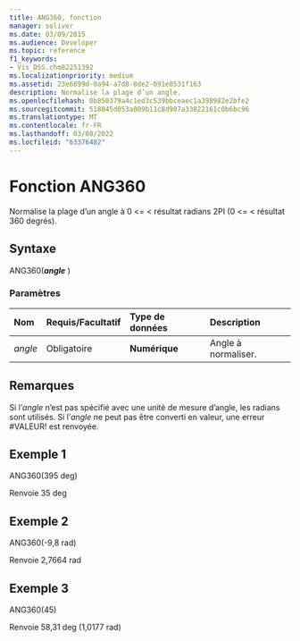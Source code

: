 ```yaml
---
title: ANG360, fonction
manager: soliver
ms.date: 03/09/2015
ms.audience: Developer
ms.topic: reference
f1_keywords:
- Vis_DSS.chm82251392
ms.localizationpriority: medium
ms.assetid: 23e6899d-0a94-a7d8-8de2-091e0531f163
description: Normalise la plage d’un angle.
ms.openlocfilehash: 0b850379a4c1ed3c539bbceaec1a398982e2bfe2
ms.sourcegitcommit: 518845d053a009b11c8d907a33822161c0b6bc96
ms.translationtype: MT
ms.contentlocale: fr-FR
ms.lasthandoff: 03/08/2022
ms.locfileid: "63376482"
---
```

# <a name="ang360-function"></a>Fonction ANG360

Normalise la plage d’un angle à 0 \<= \< résultat radians 2PI (0 \<= \< résultat 360 degrés).
  
## <a name="syntax"></a>Syntaxe

ANG360(***angle*** )
  
### <a name="parameters"></a>Paramètres

|**Nom**|**Requis/Facultatif**|**Type de données**|**Description**|
|:-----|:-----|:-----|:-----|
| *angle* <br/> |Obligatoire  <br/> |**Numérique** <br/> |Angle à normaliser. |

## <a name="remarks"></a>Remarques

Si l’*angle* n’est pas spécifié avec une unité de mesure d’angle, les radians sont utilisés. Si l’*angle* ne peut pas être converti en valeur, une erreur #VALEUR! est renvoyée.
  
## <a name="example-1"></a>Exemple 1

ANG360(395 deg)
  
Renvoie 35 deg
  
## <a name="example-2"></a>Exemple 2

ANG360(-9,8 rad)
  
Renvoie 2,7664 rad
  
## <a name="example-3"></a>Exemple 3

ANG360(45)
  
Renvoie 58,31 deg (1,0177 rad)
  